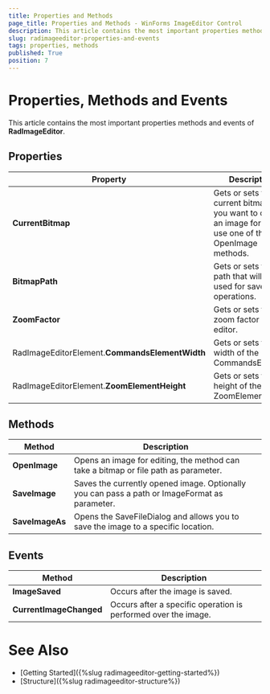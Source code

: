 ```yaml
---
title: Properties and Methods 
page_title: Properties and Methods - WinForms ImageEditor Control 
description: This article contains the most important properties methods and events of RadIamgeEditor.
slug: radimageeditor-properties-and-events
tags: properties, methods
published: True
position: 7
---
```


# Properties, Methods and Events 

This article contains the most important properties methods and events of __RadImageEditor__.

## Properties

|Property|Description|
|---|---|
|__CurrentBitmap__|Gets or sets the current bitmap. If you want to open an image for edit use one of the OpenImage methods.|
|__BitmapPath__|Gets or sets the path that will be used for save operations.|
|__ZoomFactor__|Gets or sets the zoom factor of the editor.|
|RadImageEditorElement.__CommandsElementWidth__| Gets or sets the width of the CommandsElement.|
|RadImageEditorElement.__ZoomElementHeight__| Gets or sets the height of the ZoomElement.|
 

## Methods

|Method|Description|
|---|---|
|__OpenImage__|Opens an image for editing, the method can take a bitmap or file path as parameter.|
|__SaveImage__|Saves the currently opened image. Optionally you can pass a path or ImageFormat as parameter.|
|__SaveImageAs__|Opens the SaveFileDialog and allows you to save the image to a specific location.|

## Events

|Method|Description|
|---|---|
|__ImageSaved__|Occurs after the image is saved.|
|__CurrentImageChanged__|Occurs after a specific operation is performed over the image.|


# See Also

* [Getting Started]({%slug radimageeditor-getting-started%})
* [Structure]({%slug radimageeditor-structure%})
 

